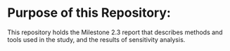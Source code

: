 # Purpose of this Repository:
This repository holds the Milestone 2.3 report that describes methods and tools used in the study, and the results of sensitivity analysis.
